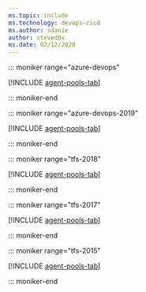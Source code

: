 ```yaml
---
ms.topic: include
ms.technology: devops-cicd
ms.author: sdanie
author: steved0x
ms.date: 02/12/2020
---
```


::: moniker range="azure-devops"

[!INCLUDE [agent-pools-tab](agent-pools-tab/agent-pools-tab.md)]

::: moniker-end

::: moniker range="azure-devops-2019"

[!INCLUDE [agent-pools-tab](agent-pools-tab/agent-pools-tab-server-2019.md)]

::: moniker-end

::: moniker range="tfs-2018"

[!INCLUDE [agent-pools-tab](agent-pools-tab/agent-pools-tab-tfs-2018.md)]

::: moniker-end

::: moniker range="tfs-2017"

[!INCLUDE [agent-pools-tab](agent-pools-tab/agent-pools-tab-tfs-2017.md)]

::: moniker-end

::: moniker range="tfs-2015"

[!INCLUDE [agent-pools-tab](agent-pools-tab/agent-pools-tab-tfs-2015.md)]

::: moniker-end